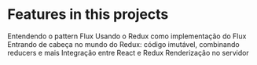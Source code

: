 # Features in this projects

Entendendo o pattern Flux
Usando o Redux como implementação do Flux
Entrando de cabeça no mundo do Redux: código imutável, combinando reducers e mais
Integração entre React e Redux
Renderização no servidor
